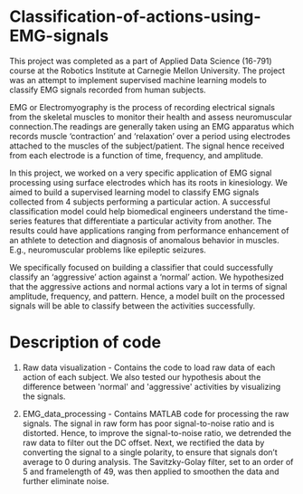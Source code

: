 
# Classification-of-actions-using-EMG-signals

This project was completed as a part of Applied Data Science (16-791) course at the Robotics Institute at Carnegie Mellon University. 
The project was an attempt to implement supervised machine learning models to classify EMG signals recorded from human subjects. 

EMG or Electromyography is the process of recording electrical signals from the skeletal muscles to monitor their health and assess neuromuscular connection.The readings are generally taken using an EMG apparatus which records muscle ‘contraction’ and ‘relaxation’ over a period using electrodes attached to the muscles of the subject/patient. The signal hence received from each electrode is a function of time, frequency, and amplitude. 

In this project, we worked on a very specific application of EMG signal processing using surface electrodes which has its roots in kinesiology. We aimed to build a supervised learning model to classify EMG signals collected from 4 subjects performing a particular action. A successful classification model could help biomedical engineers understand the time-series features that differentiate a particular activity from another. The results could have applications ranging from performance enhancement of an athlete to detection and diagnosis of anomalous behavior in muscles. E.g., neuromuscular problems like epileptic seizures.

We specifically focused on building a classifier that could successfully classify an ‘aggressive’ action against a ‘normal’ action. We hypothesized that the aggressive actions and normal actions vary a lot in terms of signal amplitude, frequency, and pattern. Hence, a model built on the processed signals will be able to classify between the activities successfully.

# Description of code

1. Raw data visualization - Contains the code to load raw data of each action of each subject. We also tested our hypothesis about the difference between 'normal' and 'aggressive' activities by visualizing the signals.

2. EMG_data_processing - Contains MATLAB code for processing the raw signals. The signal in raw form has poor signal-to-noise ratio and is distorted. Hence, to improve the signal-to-noise ratio, we detrended the raw data to filter out the DC offset. Next, we rectified the data by converting the signal to a single polarity, to ensure that signals don’t average to 0 during analysis. The Savitzky-Golay filter, set to an order of 5 and framelength of 49, was then applied to smoothen the data and further eliminate noise.
